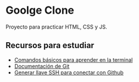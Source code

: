 # Goolge Clone
Proyecto para practicar HTML, CSS y JS.

## Recursos para estudiar
* [Comandos básicos para aprender en la terminal](https://www.makeuseof.com/tag/mac-terminal-commands-cheat-sheet/)
* [Documentación de Git](https://git-scm.com/book/es/v2/Inicio---Sobre-el-Control-de-Versiones-Acerca-del-Control-de-Versiones)
* [Generar llave SSH para conectar con Github](https://docs.github.com/es/authentication/connecting-to-github-with-ssh/generating-a-new-ssh-key-and-adding-it-to-the-ssh-agent)
